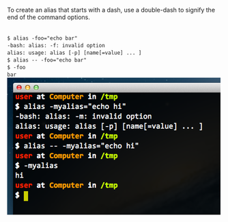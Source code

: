<p>To create an alias that starts with a dash, use a double-dash to signify the end of the command options.</p>

<code>
$ alias -foo="echo bar"
-bash: alias: -f: invalid option
alias: usage: alias [-p] [name[=value] ... ]
$ alias -- -foo="echo bar"
$ -foo
bar</code>

<img alt="" src="/img/uploads/2014-01/bash-alias-starting-with-dash.png" />